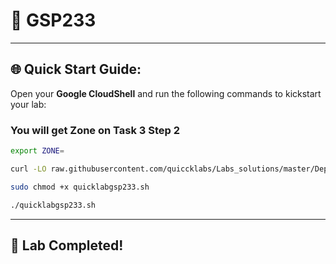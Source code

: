 
# 🚀  GSP233


---

## 🌐 **Quick Start Guide:**

Open your **Google CloudShell** and run the following commands to kickstart your lab:

### You will get Zone on Task 3 Step 2 
```bash
export ZONE=
```

```bash
curl -LO raw.githubusercontent.com/quiccklabs/Labs_solutions/master/Deploy%20Kubernetes%20Load%20Balancer%20Service%20with%20Terraform/quicklabgsp233.sh

sudo chmod +x quicklabgsp233.sh

./quicklabgsp233.sh
```

---

## 🎉 **Lab Completed!**

